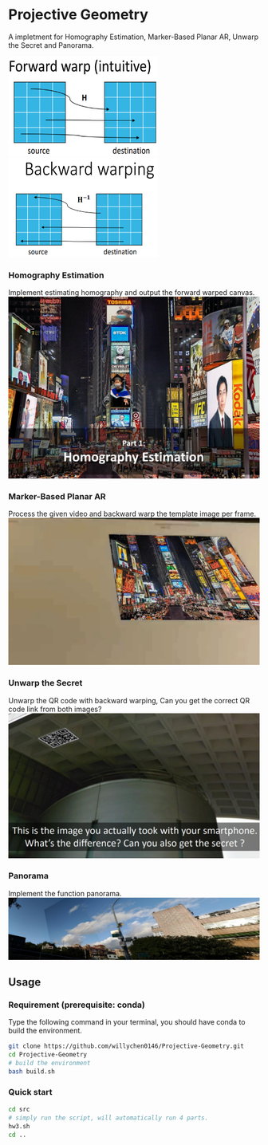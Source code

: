 # Projective Geometry
A impletment for Homography Estimation, Marker-Based Planar AR, Unwarp the Secret and Panorama.

<img src="./Example/2.png" alt="image" width="300" height="200">
<img src="./Example/3.png" alt="image" width="300" height="200">

### Homography Estimation
Implement estimating homography and output the forward warped canvas.
![screenshot1](./Example/1.png)

### Marker-Based Planar AR
Process the given video and backward warp the template image per frame.
![screenshot1](./Example/4.png)

### Unwarp the Secret
Unwarp the QR code with backward warping, Can you get the correct QR code link from both images?
![screenshot1](./Example/5.png)

### Panorama
Implement the function panorama.
![screenshot1](./Example/6.png)

## Usage
### Requirement (prerequisite: conda)
Type the following command in your terminal, you should have conda to build the environment.

```sh
git clone https://github.com/willychen0146/Projective-Geometry.git
cd Projective-Geometry
# build the environment
bash build.sh
```

### Quick start

```sh
cd src
# simply run the script, will automatically run 4 parts.
hw3.sh
cd ..
```